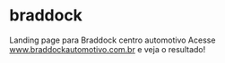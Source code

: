 # braddock
Landing page para Braddock centro automotivo
Acesse www.braddockautomotivo.com.br e veja o resultado!
